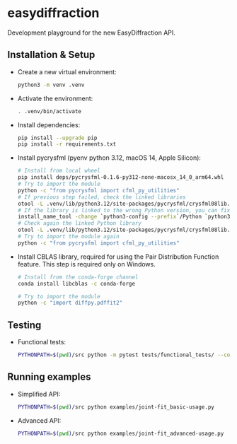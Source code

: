 # easydiffraction

Development playground for the new EasyDiffraction API.

## Installation & Setup

- Create a new virtual environment:
  ```bash
  python3 -m venv .venv
  ```
- Activate the environment:
  ```bash
  . .venv/bin/activate
  ```
- Install dependencies:
  ```bash
  pip install --upgrade pip
  pip install -r requirements.txt
  ```
- Install pycrysfml (pyenv python 3.12, macOS 14, Apple Silicon):
  ```bash
  # Install from local wheel
  pip install deps/pycrysfml-0.1.6-py312-none-macosx_14_0_arm64.whl
  # Try to import the module
  python -c "from pycrysfml import cfml_py_utilities"
  # If previous step failed, check the linked libraries
  otool -L .venv/lib/python3.12/site-packages/pycrysfml/crysfml08lib.so
  # If the library is linked to the wrong Python version, you can fix it with:
  install_name_tool -change `python3-config --prefix`/Python `python3-config --prefix`/lib/libpython3.12.dylib .venv/lib/python3.12/site-packages/pycrysfml/crysfml08lib.so
  # Check again the linked Python library
  otool -L .venv/lib/python3.12/site-packages/pycrysfml/crysfml08lib.so
  # Try to import the module again
  python -c "from pycrysfml import cfml_py_utilities"
  ```

- Install CBLAS library, required for using the Pair Distribution Function feature.
  This step is required only on Windows.
  ```bash
  # Install from the conda-forge channel
  conda install libcblas -c conda-forge

  # Try to import the module
  python -c "import diffpy.pdffit2"
  ```

## Testing

- Functional tests:
  ```bash
  PYTHONPATH=$(pwd)/src python -m pytest tests/functional_tests/ --color=yes -n auto
  ```

## Running examples

- Simplified API:
  ```bash
  PYTHONPATH=$(pwd)/src python examples/joint-fit_basic-usage.py
  ```
- Advanced API:
  ```bash
  PYTHONPATH=$(pwd)/src python examples/joint-fit_advanced-usage.py
  ```
